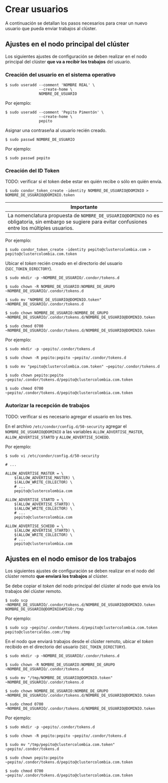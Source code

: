 # Crear usuarios

A continuación se detallan los pasos necesarios para crear un nuevo usuario que pueda enviar trabajos al clúster.

## Ajustes en el nodo principal del clúster

Los siguientes ajustes de configuración se deben realizar en el nodo principal del clúster **que va a recibir los trabajos** del usuario.

### Creación del usuario en el sistema operativo

```
$ sudo useradd --comment 'NOMBRE REAL' \
               --create-home \
               NOMBRE_DE_USUARIO
```

Por ejemplo:

```
$ sudo useradd --comment 'Pepito Pimentón' \
               --create-home \
               pepito
```

Asignar una contraseña al usuario recién creado.

```
$ sudo passwd NOMBRE_DE_USUARIO
```

Por ejemplo:

```
$ sudo passwd pepito
```

### Creación del ID Token

TODO: verificar si el token debe estar en quién recibe o sólo en quién envía.

```
$ sudo condor_token_create -identity NOMBRE_DE_USUARIO@DOMINIO > NOMBRE_DE_USUARIO@DOMINIO.token
```

| Importante |
| --- |
| La nomenclatura propuesta de `NOMBRE_DE_USUARIO@DOMINIO` no es obligatoria, sin embargo se sugiere para evitar confusiones entre los múltiples usuarios.

Por ejemplo:

```
$ sudo condor_token_create -identity pepito@clustercolombia.com > pepito@clustercolombia.com.token
```

Ubicar el *token* recién creado en el directorio  del usuario (`SEC_TOKEN_DIRECTORY`).

```
$ sudo mkdir -p ~NOMBRE_DE_USUARIO/.condor/tokens.d

$ sudo chown -R NOMBRE_DE_USUARIO:NOMBRE_DE_GRUPO ~NOMBRE_DE_USUARIO/.condor/tokens.d

$ sudo mv "NOMBRE_DE_USUARIO@DOMINIO.token" ~NOMBRE_DE_USUARIO/.condor/tokens.d

$ sudo chown NOMBRE_DE_USUARIO:NOMBRE_DE_GRUPO ~NOMBRE_DE_USUARIO/.condor/tokens.d/NOMBRE_DE_USUARIO@DOMINIO.token

$ sudo chmod 0700 ~NOMBRE_DE_USUARIO/.condor/tokens.d/NOMBRE_DE_USUARIO@DOMINIO.token
```

Por ejemplo:

```
$ sudo mkdir -p ~pepito/.condor/tokens.d

$ sudo chown -R pepito:pepito ~pepito/.condor/tokens.d

$ sudo mv "pepito@clustercolombia.com.token" ~pepito/.condor/tokens.d

$ sudo chown pepito:pepito ~pepito/.condor/tokens.d/pepito@clustercolombia.com.token

$ sudo chmod 0700 ~pepito/.condor/tokens.d/pepito@clustercolombia.com.token
```

### Autorizar la recepción de trabajos

TODO: verificar si es necesario agregar el usuario en los tres.

En el archivo `/etc/condor/config.d/50-security` agregar el `NOMBRE_DE_USUARIO@DOMINIO` a las variables `ALLOW_ADVERTISE_MASTER`, `ALLOW_ADVERTISE_STARTD` y `ALLOW_ADVERTISE_SCHEDD`.

Por ejemplo:

```
$ sudo vi /etc/condor/config.d/50-security

# ...

ALLOW_ADVERTISE_MASTER = \
    $(ALLOW_ADVERTISE_MASTER) \
    $(ALLOW_WRITE_COLLECTOR) \
    # ...
    pepito@clustercolombia.com

ALLOW_ADVERTISE_STARTD = \
    $(ALLOW_ADVERTISE_STARTD) \
    $(ALLOW_WRITE_COLLECTOR) \
    # ...
    pepito@clustercolombia.com

ALLOW_ADVERTISE_SCHEDD = \
    $(ALLOW_ADVERTISE_STARTD) \
    $(ALLOW_WRITE_COLLECTOR) \
    # ...
    pepito@clustercolombia.com

```

## Ajustes en el nodo emisor de los trabajos

Los siguientes ajustes de configuración se deben realizar en el nodo del clúster remoto **que enviará los trabajos** al clúster.

Se debe copiar el *token* del nodo principal del clúster al nodo que envía los trabajos del clúster remoto.

```
$ sudo scp ~NOMBRE_DE_USUARIO/.condor/tokens.d/NOMBRE_DE_USUARIO@DOMINIO.token NOMBRE_DE_USUARIO@DOMINIOAMIGO:/tmp
```

Por ejemplo:

```
$ sudo scp ~pepito/.condor/tokens.d/pepito@clustercolombia.com.token pepito@clustercaldas.com:/tmp
```

En el nodo que enviará trabajos desde el clúster remoto, ubicar el *token* recibido en el directorio  del usuario (`SEC_TOKEN_DIRECTORY`).

```
$ sudo mkdir -p ~NOMBRE_DE_USUARIO/.condor/tokens.d

$ sudo chown -R NOMBRE_DE_USUARIO:NOMBRE_DE_GRUPO ~NOMBRE_DE_USUARIO/.condor/tokens.d

$ sudo mv "/tmp/NOMBRE_DE_USUARIO@DOMINIO.token" ~NOMBRE_DE_USUARIO/.condor/tokens.d

$ sudo chown NOMBRE_DE_USUARIO:NOMBRE_DE_GRUPO ~NOMBRE_DE_USUARIO/.condor/tokens.d/NOMBRE_DE_USUARIO@DOMINIO.token

$ sudo chmod 0700 ~NOMBRE_DE_USUARIO/.condor/tokens.d/NOMBRE_DE_USUARIO@DOMINIO.token
```

Por ejemplo:

```
$ sudo mkdir -p ~pepito/.condor/tokens.d

$ sudo chown -R pepito:pepito ~pepito/.condor/tokens.d

$ sudo mv "/tmp/pepito@clustercolombia.com.token" ~pepito/.condor/tokens.d

$ sudo chown pepito:pepito ~pepito/.condor/tokens.d/pepito@clustercolombia.com.token

$ sudo chmod 0700 ~pepito/.condor/tokens.d/pepito@clustercolombia.com.token
```

